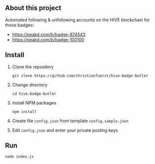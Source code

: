 ## About this project
Automated following & unfollowing accounts on the HIVE blockchain for those badges:
- https://peakd.com/b/badge-874543
- https://peakd.com/b/badge-100100

## Install
1. Clone the repository

    `git clone https://github.com/christianfuerst/hive-badge-butler`

2. Change directory

    `cd hive-badge-butler`

3. Install NPM packages

    `npm install`

4. Create file `config.json` from template `config.sample.json`

5. Edit `config.json` and enter your private posting keys

## Run
`node index.js`